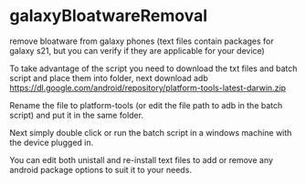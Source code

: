 # galaxyBloatwareRemoval
remove bloatware from galaxy phones (text files contain packages for galaxy s21, but you can verify if they are applicable for your device)

To take advantage of the script you need to download the txt files and batch script and place them into  folder, next download adb https://dl.google.com/android/repository/platform-tools-latest-darwin.zip

Rename the file to platform-tools (or edit the file path to adb in the batch script) and put it in the same folder.

Next simply double click or run the batch script in a windows machine with the device plugged in.

You can edit both unistall and re-install text files to add or remove any android package options to suit it to your needs.
